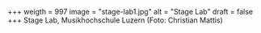 ﻿+++
weigth = 997
image = "stage-lab1.jpg"
alt = "Stage Lab"
draft = false
+++
Stage Lab, Musikhochschule Luzern (Foto: Christian Mattis)
